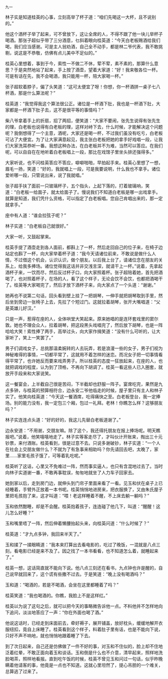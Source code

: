     九一 

   林子实是知道桂英的心事，立刻高举了杯子道：“咱们先喝这一大杯，且不说别的。”

   他这个酒杯子举了起来，可不曾放下，这让全席的人，不得不跟了他一块儿举杯子喝酒。那张子超似乎带了三分酒意，乜斜着眼向桂英道：“今天白老板赐酒给我们喝，我们应当感谢。可是主人翁劝酒，自己全不动手，都是林二爷代表，我不敢挑剔，说这是不恭敬，仿佛有点儿美中不足似的。”

   桂英心里想着，事到于今，索性一不做二不休，荤不荤，素不素的，那算什么意思？于是突然地站了起来，手上按了酒壶，望着大家道：“好！我来敬各位一杯。可是有话在先，我不会喝酒，我只能用一杯，陪大家喝一杯。”

   张子超软着脖子，偏了头笑道：“这可太便宜了呀！你想，你一杯酒拼一桌子七八杯酒，那是什么算法呢？”

   桂英道：“我觉得我这个算法很公正。诸位是一杯酒下肚，我也是一杯酒下肚，大家都是一杯酒下肚子去，这不是很平等的事情吗？”

   柴八爷拿着手上的折扇，招了两招，便笑道：“大家不要闹，张先生说得有张先生的理，白老板也说得有白老板的理，这样对峙下去，什么时候，才能解决这个问题呢？我倒想得了一个主意，酒呢，大家还是喝一杯，不过我们虽没有吃亏，白老板可沾了大便宜。为了让大家满意起见，我主张白老板把她的拿手好戏唱一段，让我们大家洗耳恭听一番。我想这种办法，在白老板并不为难，当然可以答应。在我们呢，可以自自在在地听着白老板唱上一段，那比在戏馆子里坐头排还强得多。”

   大家听说，也不问桂英答应不答应，噼噼啪啪，早拍起手来。桂英心里想了一想，眉毛一扬，笑道：“好的，我就唱上一段，可是我要说明，什么我也不拿手。诸位爱听哪一段，只管说出来，说了我就唱。”

   张子超手扶了面前一只玻璃杯子，五个指头，上起下落的，打着玻璃响，笑道：“白老板一给面子，就太给面子了。慢说我们不知道白老板是哪一出戏拿手。就算是知道，我们凭什么资格，可以指定了白老板唱。您自己肯唱出来的，那一定就拿手。”

   座中有人道：“谁会拉弦子呢？”

   林子实道：“白老板自己就很好。”

   大家一听，又鼓起掌来。

   桂英手提了酒壶走到各人面前，都斟上了一杯，然后走回自己的位子来，在椅子边站定也斟了一杯，向大家举着杯子道：“我今天请诸位前来，不敢说是做什么人情，不过借这个机会，认识认识，做个朋友。以后我上台了，请诸位念在朋友的关系上，给我多捧场。诸位觉得我这话并非交浅言深，就请干上一杯。”说着，先拿起酒杯子来，一饮而尽，然后反过杯子口，向大家照着杯。张子超陪着她，首先把酒喝了，也对照着杯子，在场的人，看了这个样子，无论会饮不会饮，也都把酒喝干了。桂英等大家喝完了，然后才放下酒杯子来，向大家点了一个头道：“谢谢。”

   她再也不说第二句话，回头看到壁上挂了一把胡琴，一伸手就把胡琴取到手里，然后坐到旁边一张椅子上去，先拉了个短过门。这就拉着胡琴，张开大嘴唱道：“父是英雄儿好汉。”

   只是一声，惹得在座的人，全体哄堂大笑起来。原来她唱的是连环套戏里的窦尔敦。她也不理会众人，拉着胡琴，把这段黑头戏唱完了，然后放下胡琴，也是一阵哈哈大笑！索性捧了两手，高举过头，向大家作揖笑道：“没有什么可听的，让大家听了，笑上一笑罢了。”

   男子们调戏女子，总挑那温柔婉转的人去玩弄，若是浪漫一些的女子，男子们视为神秘难得的事情，一切都平常了，这就用不着怎样的迷恋。而况女子把一切事情看得平常了，也许她反而要来戏弄男子。所以桂英的态度一狂放起来，在座的人，也就把调戏的程度，认为到了顶格，不再向下胡调了。桂英一看这些人已入圈套，就放开手段来和大家说笑。

   这一餐宴会，上半截自己很是苦闷，下半截却也舒服一阵子。宴席吃完，果然是九点多钟，与桂英的预算相符合，边永安二爷他临走的时候，屋子里只有主人和林子实了。他笑向桂英道：“今天这一餐酒席，吃得痛快之至。白老板登台，我一定捧场。别的能力没有，我一定包三个厢，包过一礼拜。老林！你瞧怎么样？这够朋友吗？”

   林子实连连点头道：“好的好的，我这儿先替白老板道谢了。”

   边永安道：“不用谢，交朋友嘛。除了这个，我还得托朋友在报上捧场呢。明天瞧报吧。”说着，他笑嘻嘻地走了。林子实等客走尽了，才叫伙计开账来，掏出三十元钞票，来付酒账。桂英看到，很是过意不去。只说多谢破钞，林子实道：“一个人在社会上交朋友做什么？不就为了有急事来相助吗？你先请回去吧，太晚了，家里……家里毛孩子饿了，可等着乳吃呢。”

   桂英听了这话，心里又不免难过一阵，然而事实逼人，也只有含混地过去了。当时向林子实道谢一番，不敢再事耽误，匆匆地就坐了人力车子回家去。

   她到家以后，走到房门边，就伸头到门帘子里面来看了一看。见玉和伏在桌子上已经睡着，手臂外正放着一本书呢。桂英悄悄地进房来，把衣服换了，又由朱氏屋子里把毛孩抱了来，这才叫道：“喂！老这样睡着不醒，不上床去躺一躺吗？”

   玉和依然酣睡，却是不会醒。桂英抱着孩子，连连碰了他几下，叫道：“醒醒！这儿怎么好睡？”

   玉和嘴里唔了一阵，然后伸着懒腰抬起头来，向桂英问道：“什么时候了？”

   桂英道：“才九点多钟，我回来半天了。”

   玉和揉了一揉眼睛道：“我本来打算出去看电影的，吃过了晚饭，一混就是八点三刻，看电影已经是来不及了。因之找了一本书看看，也不知道怎么着，就睡起来了。”

   桂英一想，这话简直就不能向下说。他八点三刻还在看书，九点钟也许是醒的，自己说早就回来了，这个谎有些撒不过去。于是笑道：“晚上没有喝酒吗？”

   玉和道：“喝酒的，若是不喝酒，会坐在这里都睡着了吗？”

   桂英笑道：“我也喝酒的。你瞧，我脸上不是这样红。”

   桂英以为说了这句之后，就可以把今天的事略微告诉他一点。不料他并不怎样地向下追问，淡淡地答应了一声：“你在外面也喝了酒。”

   他说这话时，已经走到床面前去，牵好褥子，展开铺盖，放好枕头，缓缓地解开衣服纽扣，竟自上床睡了。桂英看到这个样子，料着肚子里有话，也是不能向下说，只好不声不响地，就也悄悄地跟着睡了下去。

   到了次日起来，自己还是仿佛做了一件不好的事，对玉和不住似的，脸上却不住地泛着红晕，不敢正面向着玉和谈话。玉和倒是什么也不介意，清早起来，照样地洗脸喝茶，照样地看报。直到吃午饭的时候，桂英不曾见玉和问过一句话，似乎昨晚瞒着他请客的事，他竟是一点也不知道。这就心里坦然了，提心吊胆的一个难关，总算逃了过来了。

